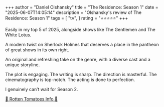 +++
author = "Daniel Olshansky"
title = "The Residence: Season 1"
date = "2025-06-07T14:05:14"
description = "Olshansky's review of The Residence: Season 1"
tags = [
    "tv",
]
rating = "⭐⭐⭐⭐⭐"
+++

Easily in my top 5 of 2025, alongside shows like The Gentlemen and The White Lotus.

A modern twist on Sherlock Holmes that deserves a place in the pantheon of great shows in its own right.

An original and refreshing take on the genre, with a diverse cast and a unique storyline.

The plot is engaging. The writing is sharp. The direction is masterful. The cinematography is top-notch. The acting is done to perfection.

I genuinely can’t wait for Season 2.

[🍅 Rotten Tomatoes Info 🍅](https://www.rottentomatoes.com/tv/the_residence/s01)
